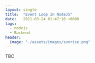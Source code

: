 ```yaml
---
layout: single
title:  "Event Loop In NodeJS"
date:   2021-03-24 01:47:10 +0800
tags:
  - nodejs
  - Backend
header:
  image: "./assets/images/sunrise.png"
---
```


TBC
